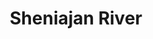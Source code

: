 ---
title: "Sheniajan River"
title_bn: "শেনিয়াজান নদী"
description: "This river comes out from Khalar Beel of Khuchbihar State that flowing at bottom part of Panabari after entering bangladesh."
---